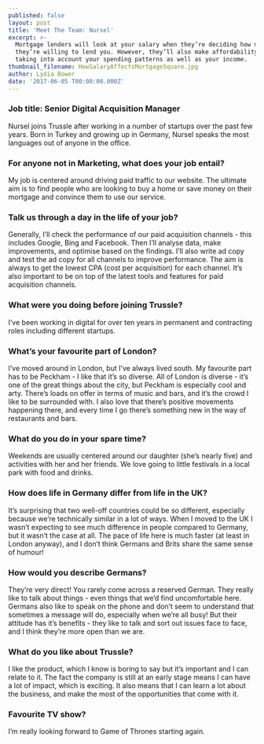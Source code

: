 ```yaml
---
published: false
layout: post
title: 'Meet The Team: Nursel'
excerpt: >-
  Mortgage lenders will look at your salary when they’re deciding how much
  they’re willing to lend you. However, they’ll also make affordability checks,
  taking into account your spending patterns as well as your income.  
thumbnail_filename: HowSalaryAffectsMortgageSquare.jpg
author: Lydia Bower
date: '2017-06-05 T00:00:00.000Z'
---
```

### Job title: Senior Digital Acquisition Manager

Nursel joins Trussle after working in a number of startups over the past few years. Born in Turkey and growing up in Germany, Nursel speaks the most languages out of anyone in the office. 

### For anyone not in Marketing, what does your job entail?
My job is centered around driving paid traffic to our website. The ultimate aim is to find people who are looking to buy a home or save money on their mortgage and convince them to use our service.  

### Talk us through a day in the life of your job?
Generally, I’ll check the performance of our paid acquisition channels - this includes Google, Bing and Facebook. Then I’ll analyse data, make improvements, and optimise based on the findings. I’ll also write ad copy and test the ad copy for all channels to improve performance. The aim is always to get the lowest CPA (cost per acquisition) for each channel. It’s also important to be on top of the latest tools and features for paid acquisition channels. 

### What were you doing before joining Trussle?
I’ve been working in digital for over ten years in permanent and contracting roles including different startups. 

### What’s your favourite part of London?
I’ve moved around in London, but I’ve always lived south. My favourite part has to be Peckham - I like that it’s so diverse. All of London is diverse - it’s one of the great things about the city, but Peckham is especially cool and arty. There’s loads on offer in terms of music and bars, and it’s the crowd I like to be surrounded with. I also love that there’s positive movements happening there, and every time I go there’s something new in the way of restaurants and bars. 

### What do you do in your spare time?
Weekends are usually centered around our daughter (she’s nearly five) and activities with her and her friends. We love going to little festivals in a local park with food and drinks.

### How does life in Germany differ from life in the UK?
It’s surprising that two well-off countries could be so different, especially because we’re technically similar in a lot of ways. When I moved to the UK I wasn’t expecting to see much difference in people compared to Germany, but it wasn’t the case at all. The pace of life here is much faster (at least in London anyway), and I don’t think Germans and Brits share the same sense of humour!

### How would you describe Germans?
They’re very direct! You rarely come across a reserved German. They really like to talk about things - even things that we’d find uncomfortable here. Germans also like to speak on the phone and don’t seem to understand that sometimes a message will do, especially when we’re all busy! But their attitude has it’s benefits - they like to talk and sort out issues face to face, and I think they’re more open than we are. 

### What do you like about Trussle?
I like the product, which I know is boring to say but it’s important and I can relate to it. The fact the company is still at an early stage means I can have a lot of impact, which is exciting. It also means that I can learn a lot about the business, and make the most of the opportunities that come with it. 

### Favourite TV show?
I’m really looking forward to Game of Thrones starting again. 












